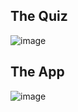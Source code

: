 ## The Quiz
![image](https://github.com/user-attachments/assets/ee44bacb-b47a-46dd-b0b3-ffa8d281b773)

## The App
![image](https://github.com/user-attachments/assets/336f8477-790f-42ed-b88c-f617d010eae0)
